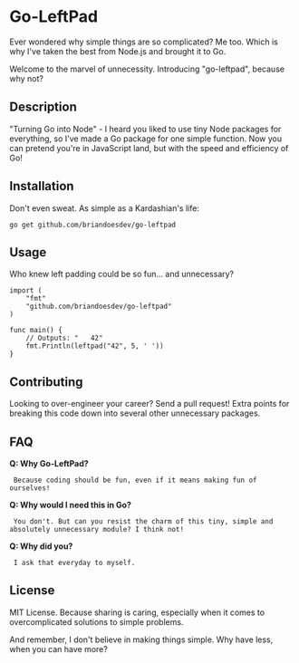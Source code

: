# Go-LeftPad
Ever wondered why simple things are so complicated? Me too. Which is why I've taken the best from Node.js and brought it to Go.

Welcome to the marvel of unnecessity. Introducing "go-leftpad", because why not?

## Description
"Turning Go into Node" - I heard you liked to use tiny Node packages for everything, so I've made a Go package for one simple function. Now you can pretend you're in JavaScript land, but with the speed and efficiency of Go!

## Installation
Don't even sweat. As simple as a Kardashian's life:

```
go get github.com/briandoesdev/go-leftpad
```

## Usage
Who knew left padding could be so fun... and unnecessary?
```
import (
	"fmt"
	"github.com/briandoesdev/go-leftpad"
)

func main() {
    // Outputs: "   42"
	fmt.Println(leftpad("42", 5, ' ')) 
}

```

## Contributing
Looking to over-engineer your career? Send a pull request! Extra points for breaking this code down into several other unnecessary packages.

## FAQ
__Q: Why Go-LeftPad?__

     Because coding should be fun, even if it means making fun of ourselves!

__Q: Why would I need this in Go?__

     You don't. But can you resist the charm of this tiny, simple and absolutely unnecessary module? I think not!

__Q: Why did you?__

     I ask that everyday to myself.

## License
MIT License. Because sharing is caring, especially when it comes to overcomplicated solutions to simple problems.

And remember, I don't believe in making things simple. Why have less, when you can have more?